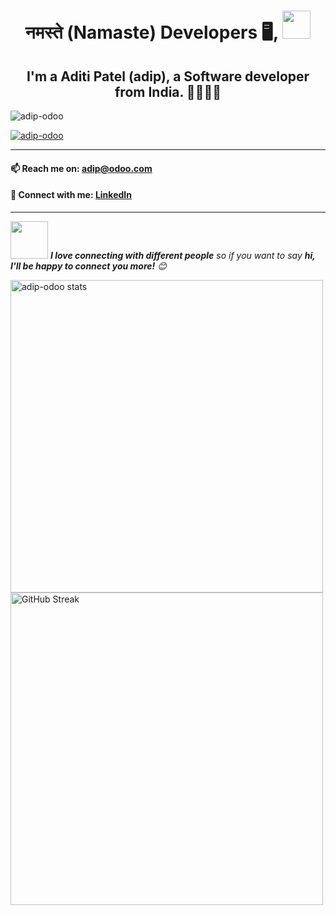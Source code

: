 <h1 align="center">नमस्ते (Namaste) Developers  🖥️, <img src="https://raw.githubusercontent.com/syedareehaquasar/syedareehaquasar/master/gifs/Hi.gif" width="45px"></h1>
<h2 align="center">I'm a Aditi Patel (adip), a Software developer from India. 🙏🏻🇮🇳</h2>

<p align="left"> <img src="https://komarev.com/ghpvc/?username=adip-odoo&label=Profile%20views&color=0e75b6&style=flat" alt="adip-odoo" /> </p>
<p align="left"> <a href="https://github.com/ryo-ma/github-profile-trophy"><img src="https://github-profile-trophy.vercel.app/?username=adip-odoo&margin-w=10&title=PullRequest,Commits,Repositories&theme=radical" alt="adip-odoo" /></a> </p>

---

#### 📫 Reach me on: adip@odoo.com
#### 🤝 Connect with me: <a href="https://linkedin.com/in/https://in.linkedin.com/in/aditi-patel-21a170205" target="blank">LinkedIn</a>

---

<img src="https://media.giphy.com/media/LnQjpWaON8nhr21vNW/giphy.gif" width="60"> <em><b>I love connecting with different people</b> so if you want to say <b>hi, I'll be happy to connect you more!</b> 😊</em>

<div align="left">
  <img 
    src="https://github-readme-stats.vercel.app/api?username=adip-odoo&show_icons=true&locale=en&theme=radical&card_width=500" 
    alt="adip-odoo stats" 
    width="500"
  />
  <br />
  <img 
    src="https://github-readme-streak-stats.herokuapp.com?user=adip-odoo&theme=radical&exclude_days=Sun,Sat&date_format=j%20M%5B%20Y%5D" 
    alt="GitHub Streak" 
    width="500"
  />
</div>

